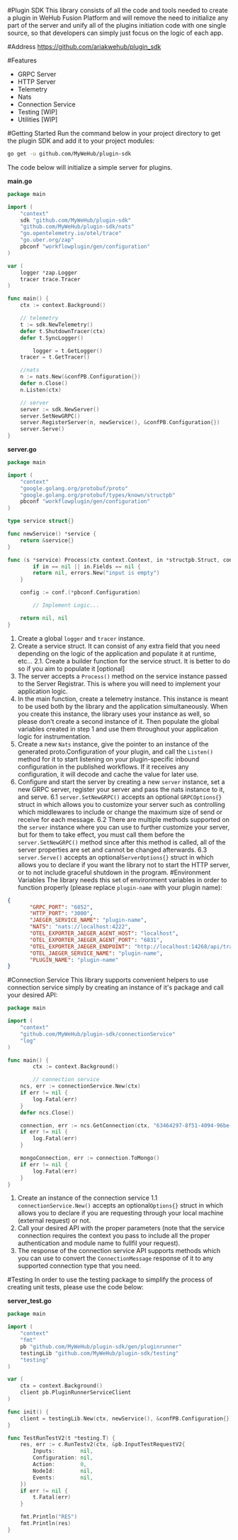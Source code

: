 #Plugin SDK
This library consists of all the code and tools needed to create a plugin in WeHub Fusion Platform and will remove the need to initialize any part of the server and unify all of the plugins initiation code with one single source, so that developers can simply just focus on the logic of each app.

#Address
https://github.com/ariakwehub/plugin_sdk

#Features
- GRPC Server
- HTTP Server
- Telemetry
- Nats
- Connection Service
- Testing [WIP]
- Utilities [WIP]

#Getting Started
Run the command below in your project directory to get the plugin SDK and add it to your project modules:
```bash
go get -u github.com/MyWeHub/plugin-sdk
``` 
The code below will initialize a simple server for plugins.

**main.go**
```go
package main

import (
	"context"
	sdk "github.com/MyWeHub/plugin-sdk"
	"github.com/MyWeHub/plugin-sdk/nats"
	"go.opentelemetry.io/otel/trace"
	"go.uber.org/zap"
	pbconf "workflowplugin/gen/configuration"
)

var (
	logger *zap.Logger
	tracer trace.Tracer
)

func main() {
	ctx := context.Background()

	// telemetry
	t := sdk.NewTelemetry()
	defer t.ShutdownTracer(ctx)
	defer t.SyncLogger()

        logger = t.GetLogger()
	tracer = t.GetTracer()

	//nats
	n := nats.New(&confPB.Configuration{})
	defer n.Close()
	n.Listen(ctx)

	// server
	server := sdk.NewServer()
	server.SetNewGRPC()
	server.RegisterServer(n, newService(), &confPB.Configuration{})
	server.Serve()
}
```

**server.go**

```go
package main

import (
	"context"
	"google.golang.org/protobuf/proto"
	"google.golang.org/protobuf/types/known/structpb"
	pbconf "workflowplugin/gen/configuration"
)

type service struct{}

func newService() *service {
	return &service{}
}

func (s *service) Process(ctx context.Context, in *structpb.Struct, conf proto.Message, action int32, workflowData string) (*structpb.Struct, error) {
        if in == nil || in.Fields == nil {
		return nil, errors.New("input is empty")
	}

	config := conf.(*pbconf.Configuration)

        // Implement Logic...

	return nil, nil
}
```
1. Create a global `logger` and `tracer` instance.
2. Create a service struct. It can consist of any extra field that you need depending on the logic of the application and populate it at runtime, etc...
   2.1. Create a builder function for the service struct. It is better to do so if you aim to populate it [optional]
3. The server accepts a `Process()` method on the service instance passed to the Server Registrar. This is where you will need to implement your application logic.
4. In the main function, create a telemetry instance. This instance is meant to be used both by the library and the application simultaneously. When you create this instance, the library uses your instance as well, so please don't create a second instance of it. Then populate the global variables created in step 1 and use them throughout your application logic for instrumentation.
5. Create a new `Nats` instance, give the pointer to an instance of the generated proto.Configuration of your plugin, and call the `Listen()` method for it to start listening on your plugin-specific inbound configuration in the published workflows. If it receives any configuration, it will decode and cache the value for later use.
6. Configure and start the server by creating a new `server` instance, set a new GRPC server, register your server and pass the nats instance to it, and serve.
   6.1 `server.SetNewGRPC()` accepts an optional `GRPCOptions{}` struct in which allows you to customize your server such as controlling which middlewares to include or change the maximum size of send or receive for each message.
   6.2 There are multiple methods supported on the `server` instance where you can use to further customize your server, but for them to take effect, you must call them before the `server.SetNewGRPC()` method since after this method is called, all of the server properties are set and cannot be changed afterwards.
   6.3 `server.Serve()` accepts an optional`ServerOptions{}` struct in which allows you to declare if you want the library not to start the HTTP server, or to not include graceful shutdown in the program.
   #Environment Variables
   The library needs this set of environment variables in order to function properly (please replace `plugin-name` with your plugin name):
```json
{
       "GRPC_PORT": "6852",
       "HTTP_PORT": "3000",
       "JAEGER_SERVICE_NAME": "plugin-name",
       "NATS": "nats://localhost:4222",
       "OTEL_EXPORTER_JAEGER_AGENT_HOST": "localhost",
       "OTEL_EXPORTER_JAEGER_AGENT_PORT": "6831",
       "OTEL_EXPORTER_JAEGER_ENDPOINT": "http://localhost:14268/api/traces",
       "OTEL_JAEGER_SERVICE_NAME": "plugin-name",
       "PLUGIN_NAME": "plugin-name"
}
```
#Connection Service
This library supports convenient helpers to use connection service simply by creating an instance of it's package and call your desired API:
```go
package main

import (
	"context"
	"github.com/MyWeHub/plugin-sdk/connectionService"
	"log"
)

func main() {
        ctx := context.Background()

        // connection service
	ncs, err := connectionService.New(ctx)
	if err != nil {
		log.Fatal(err)
	}
	defer ncs.Close()

	connection, err := ncs.GetConnection(ctx, "63464297-8f51-4094-96be-de25f9b44183")
	if err != nil {
		log.Fatal(err)
	}

	mongoConnection, err := connection.ToMongo()
	if err != nil {
		log.Fatal(err)
	}
}
```
1. Create an instance of the connection service
   1.1 `connectionService.New()` accepts an optional`Options{}` struct in which allows you to declare if you are requesting through your local machine (external request) or not.
2. Call your desired API with the proper parameters (note that the service connection requires the context you pass to include all the proper authentication and module name to fullfil your request).
3. The response of the connection service API supports methods which you can use to convert the `ConnectionMessage` response of it to any supported connection type that you need.

#Testing
In order to use the testing package to simplify the process of creating unit tests, please use the code below:

**server_test.go**

```go
package main

import (
	"context"
	"fmt"
	pb "github.com/MyWeHub/plugin-sdk/gen/pluginrunner"
	testingLib "github.com/MyWeHub/plugin-sdk/testing"
	"testing"
)

var (
	ctx = context.Background()
	client pb.PluginRunnerServiceClient
)

func init() {
	client = testingLib.New(ctx, newService(), &confPB.Configuration{}).NewClient(ctx)
}

func TestRunTestV2(t *testing.T) {
	res, err := c.RunTestv2(ctx, &pb.InputTestRequestV2{
		Inputs:        nil,
		Configuration: nil,
		Action:        0,
		NodeId:        nil,
		Events:        nil,
	})
	if err != nil {
		t.Fatal(err)
	}

	fmt.Println("RES")
	fmt.Println(res)
}
```